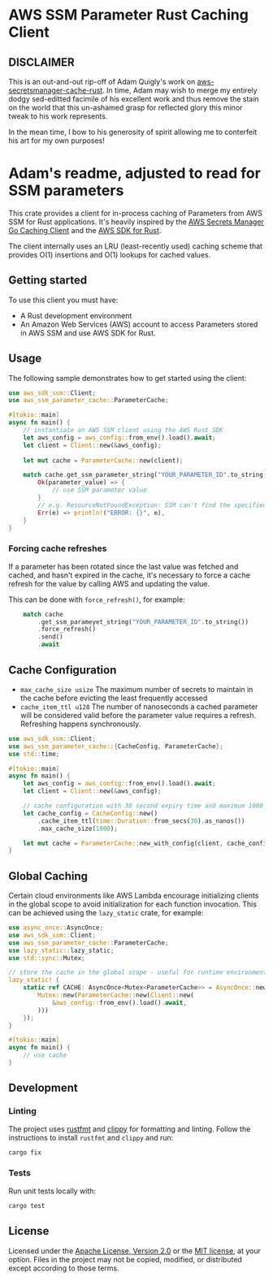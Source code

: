 # AWS SSM Parameter Rust Caching Client

<!---
![CI](https://github.com/bassmanitram/aws-ssm-parameter-cache-rust/actions/workflows/ci.yml/badge.svg)
-->

## DISCLAIMER

This is an out-and-out rip-off of Adam Quigly's work on [aws-secretsmanager-cache-rust](https://github.com/adamjq/aws-secretsmanager-cache-rust).
In time, Adam may wish to merge my entirely dodgy sed-editted facimile of his excellent work and
thus remove the stain on the world that this un-ashamed grasp for reflected glory this minor
tweak to his work represents.

In the mean time, I bow to his generosity of spirit allowing me to conterfeit his art for my own purposes!

# Adam's readme, adjusted to read for SSM parameters

This crate provides a client for in-process caching of Parameters from AWS SSM for Rust applications. 
It's heavily inspired by the [AWS Secrets Manager Go Caching Client](https://github.com/aws/aws-secretsmanager-caching-go) 
and the [AWS SDK for Rust](https://github.com/awslabs/aws-sdk-rust).

The client internally uses an LRU (least-recently used) caching scheme that provides 
O(1) insertions and O(1) lookups for cached values.

## Getting started

To use this client you must have:
- A Rust development environment
- An Amazon Web Services (AWS) account to access Parameters stored in AWS SSM and use AWS SDK for Rust.

## Usage

The following sample demonstrates how to get started using the client:

```rust
use aws_sdk_ssm::Client;
use aws_ssm_parameter_cache::ParameterCache;

#[tokio::main]
async fn main() {
    // instantiate an AWS SSM client using the AWS Rust SDK
    let aws_config = aws_config::from_env().load().await;
    let client = Client::new(&aws_config);
    
    let mut cache = ParameterCache::new(client);

    match cache.get_ssm_parameter_string("YOUR_PARAMETER_ID".to_string()).send().await {
        Ok(parameter_value) => {
            // use SSM parameter value
        }
        // e.g. ResourceNotFoundException: SSM can't find the specified parameter.
        Err(e) => println!("ERROR: {}", e),
    }
}
```

### Forcing cache refreshes

If a parameter has been rotated since the last value was fetched and cached, and hasn't expired in the cache, it's necessary to force a cache refresh for the value by calling AWS and updating the value.

This can be done with `force_refresh()`, for example:

```rust
    match cache
        .get_ssm_parameyet_string("YOUR_PARAMETER_ID".to_string())
        .force_refresh()
        .send()
        .await
```

## Cache Configuration

- `max_cache_size usize` The maximum number of secrets to maintain in the cache 
before evicting the least frequently accessed
- `cache_item_ttl u128` The number of nanoseconds a cached parameter will be considered 
valid before the parameter value requires a refresh. Refreshing happens synchronously.

```rust
use aws_sdk_ssm::Client;
use aws_ssm_parameter_cache::{CacheConfig, ParameterCache};
use std::time;

#[tokio::main]
async fn main() {
    let aws_config = aws_config::from_env().load().await;
    let client = Client::new(&aws_config);

    // cache configuration with 30 second expiry time and maximum 1000 secrets
    let cache_config = CacheConfig::new()
        .cache_item_ttl(time::Duration::from_secs(30).as_nanos())
        .max_cache_size(1000);

    let mut cache = ParameterCache::new_with_config(client, cache_config);
}
```

## Global Caching

Certain cloud environments like AWS Lambda encourage initializing clients in the global scope to avoid initialization for
each function invocation. This can be achieved using the `lazy_static` crate, for example: 

```rust
use async_once::AsyncOnce;
use aws_sdk_ssm::Client;
use aws_ssm_parameter_cache::ParameterCache;
use lazy_static::lazy_static;
use std::sync::Mutex;

// store the cache in the global scope - useful for runtime environments like AWS Lambda
lazy_static! {
    static ref CACHE: AsyncOnce<Mutex<ParameterCache>> = AsyncOnce::new(async {
        Mutex::new(ParameterCache::new(Client::new(
            &aws_config::from_env().load().await,
        )))
    });
}

#[tokio::main]
async fn main() {
    // use cache
}
```

## Development

### Linting

The project uses [rustfmt](https://github.com/rust-lang/rustfmt) and [clippy](https://github.com/rust-lang/rust-clippy) for 
formatting and linting. Follow the instructions to install `rustfmt` and `clippy` and run:

```bash
cargo fix
```

### Tests

Run unit tests locally with:
```bash
cargo test
```

## License

Licensed under the [Apache License, Version 2.0](https://www.apache.org/licenses/LICENSE-2.0) or the [MIT license](https://opensource.org/licenses/MIT), at your option. Files in the project may not be copied, modified, or distributed except according to those terms.
